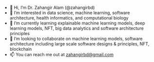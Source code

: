 - 👋 Hi, I’m Dr. Zahangir Alam (@zahangirbd)
- 👀 I’m interested in data science, machine learning, software architecture, health informatics, and computational biology
- 🌱 I’m currently learning explainable machine learning models, deep learning models, NFT, big data analytics and software architecture principles
- 💞️ I’m looking to collaborate on machine learning models, software architecture including large scale software designs & principles, NFT, blockchain  
- 📫 You can reach me out at zahangirbd@gmail.com

<!---
zahangirbd/zahangirbd is a ✨ special ✨ repository because its `README.md` (this file) appears on your GitHub profile.
You can click the Preview link to take a look at your changes.
--->
